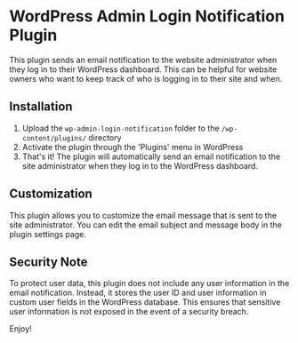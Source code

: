 # WordPress Admin Login Notification Plugin

This plugin sends an email notification to the website administrator when they log in to their WordPress dashboard. This can be helpful for website owners who want to keep track of who is logging in to their site and when.

## Installation

1. Upload the `wp-admin-login-notification` folder to the `/wp-content/plugins/` directory
2. Activate the plugin through the 'Plugins' menu in WordPress
3. That's it! The plugin will automatically send an email notification to the site administrator when they log in to the WordPress dashboard.

## Customization

This plugin allows you to customize the email message that is sent to the site administrator. You can edit the email subject and message body in the plugin settings page.

## Security Note

To protect user data, this plugin does not include any user information in the email notification. Instead, it stores the user ID and user information in custom user fields in the WordPress database. This ensures that sensitive user information is not exposed in the event of a security breach.

Enjoy!
